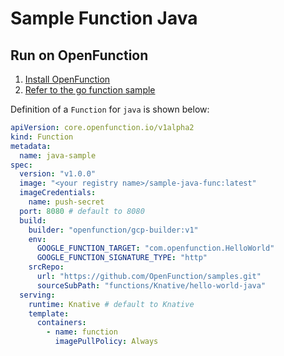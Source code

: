 # Sample Function Java

## Run on OpenFunction

1. [Install OpenFunction](https://github.com/OpenFunction/OpenFunction#install-openfunction)
2. [Refer to the go function sample](../hello-world-go/README.md)

Definition of a ```Function``` for ```java``` is shown below:

```yaml
apiVersion: core.openfunction.io/v1alpha2
kind: Function
metadata:
  name: java-sample
spec:
  version: "v1.0.0"
  image: "<your registry name>/sample-java-func:latest"
  imageCredentials:
    name: push-secret
  port: 8080 # default to 8080
  build:
    builder: "openfunction/gcp-builder:v1"
    env:
      GOOGLE_FUNCTION_TARGET: "com.openfunction.HelloWorld"
      GOOGLE_FUNCTION_SIGNATURE_TYPE: "http"
    srcRepo:
      url: "https://github.com/OpenFunction/samples.git"
      sourceSubPath: "functions/Knative/hello-world-java"
  serving:
    runtime: Knative # default to Knative
    template:
      containers:
        - name: function
          imagePullPolicy: Always
```
